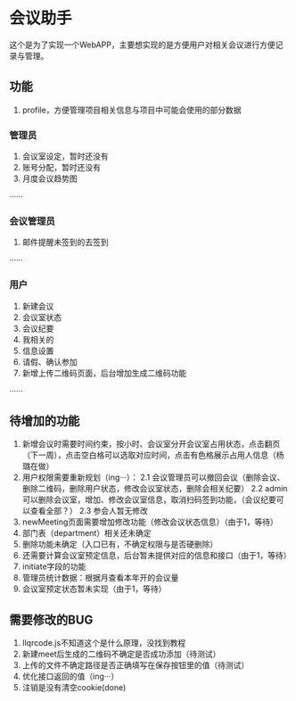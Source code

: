# 会议助手

这个是为了实现一个WebAPP，主要想实现的是方便用户对相关会议进行方便记录与管理。
 
## 功能

1. profile，方便管理项目相关信息与项目中可能会使用的部分数据

### 管理员

1. 会议室设定，暂时还没有
2. 账号分配，暂时还没有
3. 月度会议趋势图

······

### 会议管理员

1. 邮件提醒未签到的去签到

······

### 用户

1. 新建会议
2. 会议室状态
3. 会议纪要
4. 我相关的
5. 信息设置
6. 请假、确认参加
7. 新增上传二维码页面，后台增加生成二维码功能

······

## 待增加的功能

1. 新增会议时需要时间约束，按小时、会议室分开会议室占用状态，点击翻页（下一周），点击空白格可以选取对应时间，点击有色格展示占用人信息（杨璐在做）
2. 用户权限需要重新规划（ing···）：
    2.1 会议管理员可以撤回会议（删除会议、删除二维码，删除用户状态，修改会议室状态，删除会相关纪要）
    2.2 admin可以删除会议室，增加、修改会议室信息，取消扫码签到功能，（会议纪要可以查看全部？）
    2.3 参会人暂无修改
4. newMeeting页面需要增加修改功能（修改会议状态信息）（由于1，等待）
5. 部门表（department）相关还未确定
6. 删除功能未确定（入口已有，不确定权限与是否硬删除）
7. 还需要计算会议室预定信息，后台暂未提供对应的信息和接口（由于1，等待）
8. initiate字段的功能
9. 管理员统计数据：根据月查看本年开的会议量
10. 会议室预定状态暂未实现（由于1，等待）

## 需要修改的BUG

1. llqrcode.js不知道这个是什么原理，没找到教程
2. 新建meet后生成的二维码不确定是否成功添加（待测试）
3. 上传的文件不确定路径是否正确填写在保存按钮里的值（待测试）
4. 优化接口返回的值（ing···）
5. 注销是没有清空cookie(done)